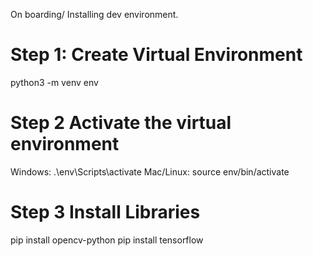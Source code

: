 On boarding/ Installing dev environment. 
# Step 1: Create Virtual Environment
python3 -m venv env

# Step 2 Activate the virtual environment

Windows: .\env\Scripts\activate
Mac/Linux: source env/bin/activate

# Step 3 Install Libraries 

pip install opencv-python
pip install tensorflow

